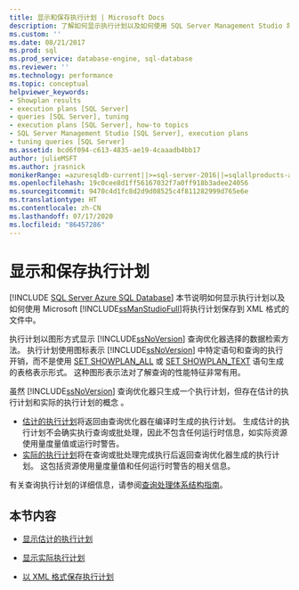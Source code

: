 ```yaml
---
title: 显示和保存执行计划 | Microsoft Docs
description: 了解如何显示执行计划以及如何使用 SQL Server Management Studio 将执行计划保存到 XML 格式的文件中。
ms.custom: ''
ms.date: 08/21/2017
ms.prod: sql
ms.prod_service: database-engine, sql-database
ms.reviewer: ''
ms.technology: performance
ms.topic: conceptual
helpviewer_keywords:
- Showplan results
- execution plans [SQL Server]
- queries [SQL Server], tuning
- execution plans [SQL Server], how-to topics
- SQL Server Management Studio [SQL Server], execution plans
- tuning queries [SQL Server]
ms.assetid: bcd6f094-c613-4835-ae19-4caaadb4bb17
author: julieMSFT
ms.author: jrasnick
monikerRange: =azuresqldb-current||>=sql-server-2016||=sqlallproducts-allversions||>=sql-server-linux-2017||=azuresqldb-mi-current
ms.openlocfilehash: 19c0cee8d1ff56167032f7a0ff918b3adee24056
ms.sourcegitcommit: 9470c4d1fc8d2d9d08525c4f811282999d765e6e
ms.translationtype: HT
ms.contentlocale: zh-CN
ms.lasthandoff: 07/17/2020
ms.locfileid: "86457286"
---
```

# <a name="display-and-save-execution-plans"></a>显示和保存执行计划
[!INCLUDE [SQL Server Azure SQL Database](../../includes/applies-to-version/sql-asdb.md)]
本节说明如何显示执行计划以及如何使用 Microsoft [!INCLUDE[ssManStudioFull](../../includes/ssmanstudiofull-md.md)]将执行计划保存到 XML 格式的文件中。  
  
执行计划以图形方式显示 [!INCLUDE[ssNoVersion](../../includes/ssnoversion-md.md)] 查询优化器选择的数据检索方法。 执行计划使用图标表示 [!INCLUDE[ssNoVersion](../../includes/ssnoversion-md.md)] 中特定语句和查询的执行开销，而不是使用 [SET SHOWPLAN_ALL](../../t-sql/statements/set-showplan-all-transact-sql.md) 或 [SET SHOWPLAN_TEXT](../../t-sql/statements/set-showplan-text-transact-sql.md) 语句生成的表格表示形式。 这种图形表示法对了解查询的性能特征非常有用。  

虽然 [!INCLUDE[ssNoVersion](../../includes/ssnoversion-md.md)] 查询优化器只生成一个执行计划，但存在估计的执行计划和实际的执行计划的概念 。
-  [估计的执行计划](../../relational-databases/performance/display-the-estimated-execution-plan.md)将返回由查询优化器在编译时生成的执行计划。 生成估计的执行计划不会确实执行查询或批处理，因此不包含任何运行时信息，如实际资源使用量度量值或运行时警告。 
-  [实际的执行计划](../../relational-databases/performance/display-an-actual-execution-plan.md)将在查询或批处理完成执行后返回查询优化器生成的执行计划。 这包括资源使用量度量值和任何运行时警告的相关信息。  

有关查询执行计划的详细信息，请参阅[查询处理体系结构指南](../../relational-databases/query-processing-architecture-guide.md)。
  
## <a name="in-this-section"></a>本节内容  
  
-   [显示估计的执行计划](../../relational-databases/performance/display-the-estimated-execution-plan.md)  
  
-   [显示实际执行计划](../../relational-databases/performance/display-an-actual-execution-plan.md)  
  
-   [以 XML 格式保存执行计划](../../relational-databases/performance/save-an-execution-plan-in-xml-format.md)  
  
  
